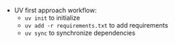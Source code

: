 - UV first approach workflow: 
  - `uv init` to initialize
  - `uv add -r requirements.txt` to add requirements
  - `uv sync` to synchronize dependencies
